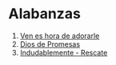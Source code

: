 # Alabanzas
1. [Ven es hora de adorarle](/lyrics/ven-es-hora-de-adorarle.md)
2. [Dios de Promesas](/lyrics/dios-de-promesas.md)
3. [Indudablemente - Rescate](/lyrics/indudablemente.md)